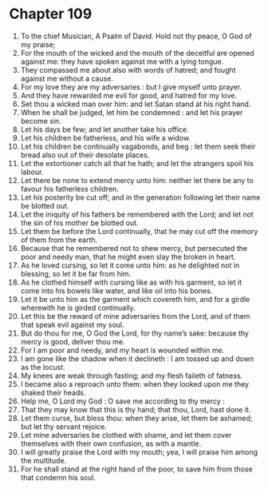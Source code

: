 # Chapter 109

1. To the chief Musician, A Psalm of David. Hold not thy peace, O God of my praise;
2. For the mouth of the wicked and the mouth of the deceitful are opened against me: they have spoken against me with a lying tongue.
3. They compassed me about also with words of hatred; and fought against me without a cause.
4. For my love they are my adversaries : but I give myself unto prayer.
5. And they have rewarded me evil for good, and hatred for my love.
6. Set thou a wicked man over him: and let Satan stand at his right hand.
7. When he shall be judged, let him be condemned : and let his prayer become sin.
8. Let his days be few; and let another take his office.
9. Let his children be fatherless, and his wife a widow.
10. Let his children be continually vagabonds, and beg : let them seek their bread also out of their desolate places.
11. Let the extortioner catch all that he hath; and let the strangers spoil his labour.
12. Let there be none to extend mercy unto him: neither let there be any to favour his fatherless children.
13. Let his posterity be cut off; and in the generation following let their name be blotted out.
14. Let the iniquity of his fathers be remembered with the Lord; and let not the sin of his mother be blotted out.
15. Let them be before the Lord continually, that he may cut off the memory of them from the earth.
16. Because that he remembered not to shew mercy, but persecuted the poor and needy man, that he might even slay the broken in heart.
17. As he loved cursing, so let it come unto him: as he delighted not in blessing, so let it be far from him.
18. As he clothed himself with cursing like as with his garment, so let it come into his bowels like water, and like oil into his bones.
19. Let it be unto him as the garment which covereth him, and for a girdle wherewith he is girded continually.
20. Let this be the reward of mine adversaries from the Lord, and of them that speak evil against my soul.
21. But do thou for me, O God the Lord, for thy name’s sake: because thy mercy is good, deliver thou me.
22. For I am poor and needy, and my heart is wounded within me.
23. I am gone like the shadow when it declineth : I am tossed up and down as the locust.
24. My knees are weak through fasting; and my flesh faileth of fatness.
25. I became also a reproach unto them: when they looked upon me they shaked their heads.
26. Help me, O Lord my God : O save me according to thy mercy :
27. That they may know that this is thy hand; that thou, Lord, hast done it.
28. Let them curse, but bless thou: when they arise, let them be ashamed; but let thy servant rejoice.
29. Let mine adversaries be clothed with shame, and let them cover themselves with their own confusion, as with a mantle.
30. I will greatly praise the Lord with my mouth; yea, I will praise him among the multitude.
31. For he shall stand at the right hand of the poor, to save him from those that condemn his soul.

